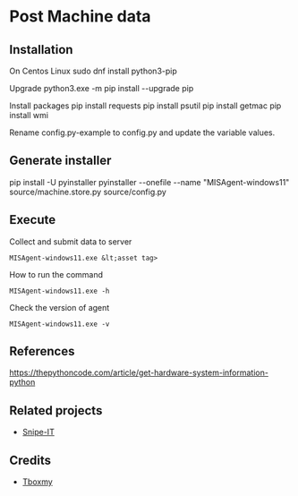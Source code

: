 # Post Machine data

## Installation

On Centos Linux
sudo dnf install python3-pip

Upgrade
python3.exe -m pip install --upgrade pip

Install packages
pip install requests
pip install psutil
pip install getmac
pip install wmi

Rename config.py-example to config.py and update the variable values.

## Generate installer

pip install -U pyinstaller
pyinstaller --onefile --name "MISAgent-windows11" source/machine.store.py source/config.py

## Execute

Collect and submit data to server

```
MISAgent-windows11.exe &lt;asset tag>
```

How to run the command

```
MISAgent-windows11.exe -h
```

Check the version of agent

```
MISAgent-windows11.exe -v
```

## References

https://thepythoncode.com/article/get-hardware-system-information-python

## Related projects

- [Snipe-IT](https://github.com/snipe/snipe-it)

## Credits

- [Tboxmy](https://github.com/tboxmy)
